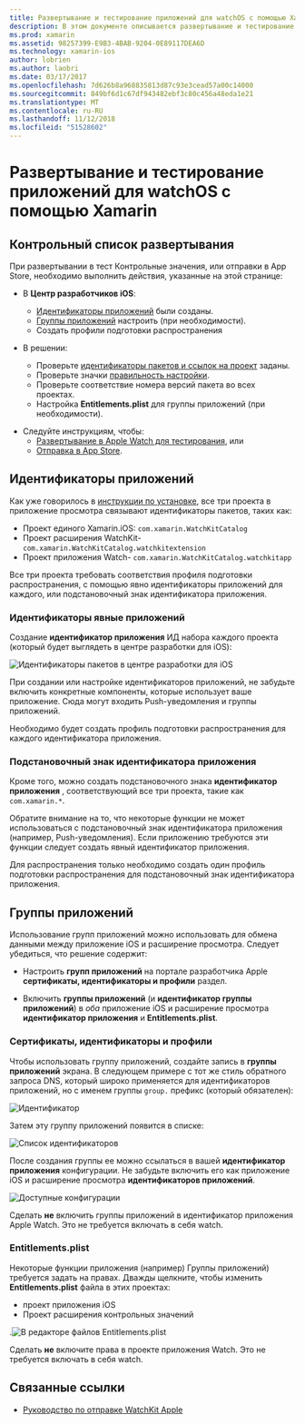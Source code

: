 ```yaml
---
title: Развертывание и тестирование приложений для watchOS с помощью Xamarin
description: В этом документе описывается развертывание и тестирование приложений watchOS, созданных с помощью Xamarin. Он представлен контрольный список развертывания, обсуждаются явные и идентификаторы, приложений подстановочный знак и смотрит на группы приложений.
ms.prod: xamarin
ms.assetid: 98257399-E9B3-4BAB-9204-0E89117DEA6D
ms.technology: xamarin-ios
author: lobrien
ms.author: laobri
ms.date: 03/17/2017
ms.openlocfilehash: 7d626b8a968835813d87c93e3cead57a00c14000
ms.sourcegitcommit: 849bf6d1c67df943482ebf3c80c456a48eda1e21
ms.translationtype: MT
ms.contentlocale: ru-RU
ms.lasthandoff: 11/12/2018
ms.locfileid: "51528602"
---
```

# <a name="deploying-and-testing-watchos-apps-with-xamarin"></a>Развертывание и тестирование приложений для watchOS с помощью Xamarin

## <a name="deployment-checklist"></a>Контрольный список развертывания

При развертывании в тест Контрольные значения, или отправки в App Store, необходимо выполнить действия, указанные на этой странице:

- В **Центр разработчиков iOS**:
  - [Идентификаторы приложений](#App_IDs) были созданы.
  - [Группы приложений](#App_Groups) настроить (при необходимости).
  - Создать профили подготовки распространения

- В решении:

  - Проверьте [идентификаторы пакетов и ссылок на проект](~/ios/watchos/get-started/installation.md) заданы.
  - Проверьте значки [правильность настройки](~/ios/watchos/app-fundamentals/icons.md).
  - Проверьте соответствие номера версий пакета во всех проектах.
  - Настройка **Entitlements.plist** для группы приложений (при необходимости).

* Следуйте инструкциям, чтобы:
  - [Развертывание в Apple Watch для тестирования](~/ios/watchos/deploy-test/device.md), или
  - [Отправка в App Store](~/ios/watchos/deploy-test/appstore.md).

<a name="App_IDs"/>

## <a name="app-ids"></a>Идентификаторы приложений

Как уже говорилось в [инструкции по установке](~/ios/watchos/get-started/installation.md), все три проекта в приложение просмотра связывают идентификаторы пакетов, таких как:

- Проект единого Xamarin.iOS: `com.xamarin.WatchKitCatalog`
- Проект расширения WatchKit- `com.xamarin.WatchKitCatalog.watchkitextension`
- Проект приложения Watch- `com.xamarin.WatchKitCatalog.watchkitapp`

Все три проекта требовать соответствия профиля подготовки распространения, с помощью явно идентификаторы приложений для каждого, или подстановочный знак идентификатора приложения.

### <a name="explicit-app-ids"></a>Идентификаторы явные приложений

Создание **идентификатор приложения** ИД набора каждого проекта (который будет выглядеть в центре разработки для iOS):

![Идентификаторы пакетов в центре разработки для iOS](images/appids-specific-sml.png)

При создании или настройке идентификаторов приложений, не забудьте включить конкретные компоненты, которые использует ваше приложение. Сюда могут входить Push-уведомления и группы приложений.

Необходимо будет создать профиль подготовки распространения для каждого идентификатора приложения.

### <a name="wildcard-app-id"></a>Подстановочный знак идентификатора приложения

Кроме того, можно создать подстановочного знака **идентификатор приложения** , соответствующий все три проекта, такие как `com.xamarin.*`.

Обратите внимание на то, что некоторые функции не может использоваться с подстановочный знак идентификатора приложения (например, Push-уведомления). Если приложению требуются эти функции следует создать явный идентификатор приложения.

Для распространения только необходимо создать один профиль подготовки распространения для подстановочный знак идентификатора приложения.

<a name="App_Groups" />

## <a name="app-groups"></a>Группы приложений

Использование групп приложений можно использовать для обмена данными между приложение iOS и расширение просмотра. Следует убедиться, что решение содержит:

- Настроить **групп приложений** на портале разработчика Apple **сертификаты, идентификаторы и профили** раздел.

- Включить **группы приложений** (и **идентификатор группы приложений**) в *оба* приложение iOS и расширение просмотра **идентификатор приложения** и  **Entitlements.plist**.

### <a name="certificates-identifiers--profiles"></a>Сертификаты, идентификаторы и профили

Чтобы использовать группу приложений, создайте запись в **группы приложений** экрана. В следующем примере с тот же стиль обратного запроса DNS, который широко применяется для идентификаторов приложений, но с именем группы `group.` префикс (который обязателен):

![Идентификатор](images/appgroups-new-sml.png)

Затем эту группу приложений появится в списке:

![Список идентификаторов](images/appgroups-setup-sml.png)

После создания группы ее можно ссылаться в вашей **идентификатор приложения** конфигурации. Не забудьте включить его как приложение iOS и расширение просмотра **идентификаторов приложений**.

![Доступные конфигурации](images/appgroups-sml.png)

Сделать **не** включить группы приложений в идентификатор приложения Apple Watch. Это не требуется включать в себя watch.

### <a name="entitlementsplist"></a>Entitlements.plist

Некоторые функции приложения (например) Группы приложений) требуется задать на правах.
Дважды щелкните, чтобы изменить **Entitlements.plist** файла в этих проектах:

- проект приложения iOS
- Проект расширения контрольных значений

.![В редакторе файлов Entitlements.plist](images/entitlements-plist-sml.png)

Сделать **не** включите права в проекте приложения Watch. Это не требуется включать в себя watch.

## <a name="related-links"></a>Связанные ссылки

- [Руководство по отправке WatchKit Apple](https://developer.apple.com/app-store/watch/)
